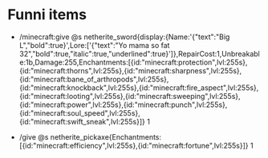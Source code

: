 # Funni items
* /minecraft:give @s netherite_sword{display:{Name:'{"text":"Big L","bold":true}',Lore:['{"text":"Yo mama so fat 32","bold":true,"italic":true,"underlined":true}']},RepairCost:1,Unbreakable:1b,Damage:255,Enchantments:[{id:"minecraft:protection",lvl:255s},{id:"minecraft:thorns",lvl:255s},{id:"minecraft:sharpness",lvl:255s},{id:"minecraft:bane_of_arthropods",lvl:255s},{id:"minecraft:knockback",lvl:255s},{id:"minecraft:fire_aspect",lvl:255s},{id:"minecraft:looting",lvl:255s},{id:"minecraft:sweeping",lvl:255s},{id:"minecraft:power",lvl:255s},{id:"minecraft:punch",lvl:255s},{id:"minecraft:soul_speed",lvl:255s},{id:"minecraft:swift_sneak",lvl:255s}]} 1

* /give @s netherite_pickaxe{Enchantments:[{id:"minecraft:efficiency",lvl:255s},{id:"minecraft:fortune",lvl:255s}]} 1